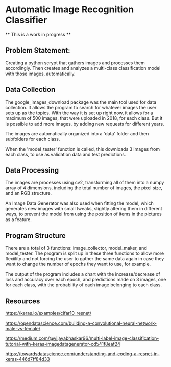 # Automatic Image Recognition Classifier

** This is a work in progress **

## Problem Statement:

Creating a python scrypt that gathers images and processes them accordingly. Then creates and analyzes a multi-class classification model with those images, automatically.

## Data Collection

The google_images_download package was the main tool used for data collection. It allows the program to search for whatever images the user sets up as the topics. With the way it is set up right now, it allows for a maximum of 500 images, that were uploaded in 2018, for each class. But it is possible to add more images, by adding new requests for different years.

The images are automatically organized into a 'data' folder and then subfolders for each class.

When the 'model_tester' function is called, this downloads 3 images from each class, to use as validation data and test predictions.

## Data Processing

The images are processes using cv2, transforming all of them into a numpy array of 4 dimensions, including the total number of images, the pixel size, and an RGB structure.

An Image Data Generator was also used when fitting the model, which generates new images with small tweaks, slightly altering them in different ways, to prevent the model from using the position of items in the pictures as a feature.

## Program Structure

There are a total of 3 functions: image_collector, model_maker, and model_tester. The program is split up in these three functions to allow more flexiility and not forcing the user to gather the same data again in case they want to change the number of epochs they want to use, for example.

The output of the program includes a chart with the increase/decrease of loss and accuracy over each epoch, and predictions made on 3 images, one for each class, with the probability of each image belonging to each class.


## Resources

https://keras.io/examples/cifar10_resnet/

https://opendatascience.com/building-a-convolutional-neural-network-male-vs-female/

https://medium.com/@vijayabhaskar96/multi-label-image-classification-tutorial-with-keras-imagedatagenerator-cd541f8eaf24

https://towardsdatascience.com/understanding-and-coding-a-resnet-in-keras-446d7ff84d33

